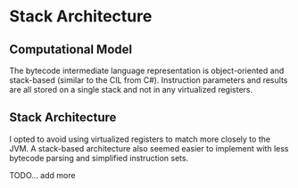 # Stack Architecture

## Computational Model

The bytecode intermediate language representation is object-oriented and stack-based (similar to the CIL from C#). Instruction parameters and results are all stored on a single stack and not in any virtualized registers.

## Stack Architecture

I opted to avoid using virtualized registers to match more closely to the JVM. A stack-based architecture also seemed easier to implement with less bytecode parsing and simplified instruction sets.

TODO... add more
